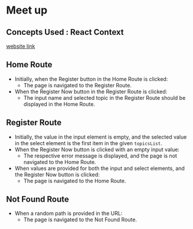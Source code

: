 # Meet up 

## Concepts Used : React Context 
[website link](https://bvreactjs58.ccbp.tech)

## Home Route

- Initially, when the Register button in the Home Route is clicked:
  - The page is navigated to the Register Route.
- When the Register Now button in the Register Route is clicked:
  - The input name and selected topic in the Register Route should be displayed in the Home Route.

## Register Route

- Initially, the value in the input element is empty, and the selected value in the select element is the first item in the given `topicsList`.
- When the Register Now button is clicked with an empty input value:
  - The respective error message is displayed, and the page is not navigated to the Home Route.
- When values are provided for both the input and select elements, and the Register Now button is clicked:
  - The page is navigated to the Home Route.

## Not Found Route

- When a random path is provided in the URL:
  - The page is navigated to the Not Found Route.

